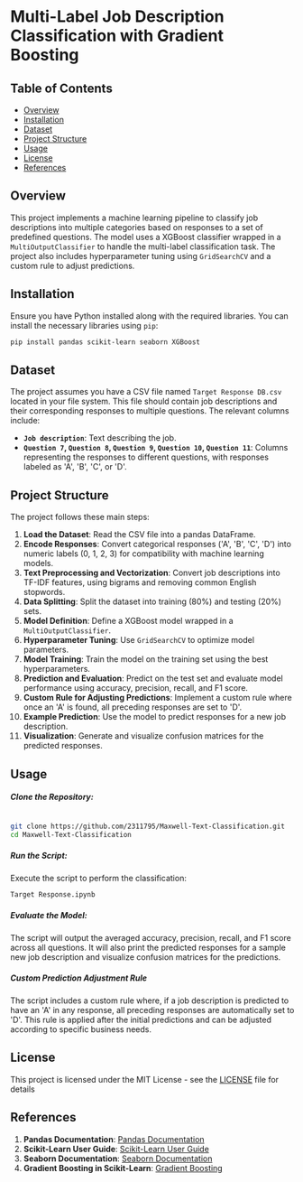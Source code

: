 # Multi-Label Job Description Classification with Gradient Boosting

## Table of Contents
- [Overview](#overview)
- [Installation](#installation)
- [Dataset](#dataset)
- [Project Structure](#project-structure)
- [Usage](#usage)
- [License](#license)
- [References](#references)

## Overview

This project implements a machine learning pipeline to classify job descriptions into multiple categories based on responses to a set of predefined questions. The model uses a XGBoost classifier wrapped in a `MultiOutputClassifier` to handle the multi-label classification task. The project also includes hyperparameter tuning using `GridSearchCV` and a custom rule to adjust predictions.

## Installation

Ensure you have Python installed along with the required libraries. You can install the necessary libraries using `pip`:

```bash
pip install pandas scikit-learn seaborn XGBoost
```

## Dataset

The project assumes you have a CSV file named `Target Response DB.csv` located in your file system. This file should contain job descriptions and their corresponding responses to multiple questions. The relevant columns include:

- **`Job description`**: Text describing the job.
- **`Question 7`, `Question 8`, `Question 9`, `Question 10`, `Question 11`**: Columns representing the responses to different questions, with responses labeled as 'A', 'B', 'C', or 'D'.

## Project Structure

The project follows these main steps:

1. **Load the Dataset**: Read the CSV file into a pandas DataFrame.
2. **Encode Responses**: Convert categorical responses ('A', 'B', 'C', 'D') into numeric labels (0, 1, 2, 3) for compatibility with machine learning models.
3. **Text Preprocessing and Vectorization**: Convert job descriptions into TF-IDF features, using bigrams and removing common English stopwords.
4. **Data Splitting**: Split the dataset into training (80%) and testing (20%) sets.
5. **Model Definition**: Define a XGBoost model wrapped in a `MultiOutputClassifier`.
6. **Hyperparameter Tuning**: Use `GridSearchCV` to optimize model parameters.
7. **Model Training**: Train the model on the training set using the best hyperparameters.
8. **Prediction and Evaluation**: Predict on the test set and evaluate model performance using accuracy, precision, recall, and F1 score.
9. **Custom Rule for Adjusting Predictions**: Implement a custom rule where once an 'A' is found, all preceding responses are set to 'D'.
10. **Example Prediction**: Use the model to predict responses for a new job description.
11. **Visualization**: Generate and visualize confusion matrices for the predicted responses.

## Usage

##### Clone the Repository:

```bash

git clone https://github.com/2311795/Maxwell-Text-Classification.git
cd Maxwell-Text-Classification
```
##### Run the Script:
Execute the script to perform the classification:
```bash
Target Response.ipynb
```
##### Evaluate the Model:
The script will output the averaged accuracy, precision, recall, and F1 score across all questions. It will also print the predicted responses for a sample new job description and visualize confusion matrices for the predictions.

##### Custom Prediction Adjustment Rule
The script includes a custom rule where, if a job description is predicted to have an 'A' in any response, all preceding responses are automatically set to 'D'. This rule is applied after the initial predictions and can be adjusted according to specific business needs.

## License
This project is licensed under the MIT License - see the [LICENSE](license/LICENSE) file for details

## References

1. **Pandas Documentation**: [Pandas Documentation](https://pandas.pydata.org/pandas-docs/stable/)
2. **Scikit-Learn User Guide**: [Scikit-Learn User Guide](https://scikit-learn.org/stable/user_guide.html)
3. **Seaborn Documentation**: [Seaborn Documentation](https://seaborn.pydata.org/)
4. **Gradient Boosting in Scikit-Learn**: [Gradient Boosting](https://scikit-learn.org/stable/modules/ensemble.html#gradient-boosting)

